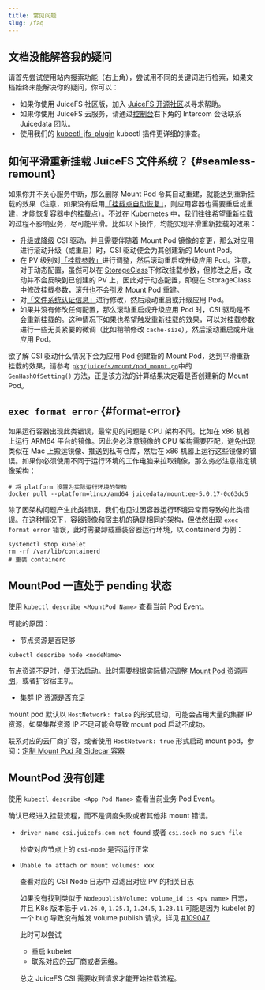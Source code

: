 ```yaml
---
title: 常见问题
slug: /faq
---
```


## 文档没能解答我的疑问

请首先尝试使用站内搜索功能（右上角），尝试用不同的关键词进行检索，如果文档始终未能解决你的疑问，你可以：

* 如果你使用 JuiceFS 社区版，加入 [JuiceFS 开源社区](https://juicefs.com/zh-cn/community)以寻求帮助。
* 如果你使用 JuiceFS 云服务，请通过[控制台](https://juicefs.com/console)右下角的 Intercom 会话联系 Juicedata 团队。
* 使用我们的 [kubectl-jfs-plugin](https://github.com/juicedata/kubectl-jfs-plugin) kubectl 插件更详细的排查。

## 如何平滑重新挂载 JuiceFS 文件系统？ {#seamless-remount}

如果你并不关心服务中断，那么删除 Mount Pod 令其自动重建，就能达到重新挂载的效果（注意，如果没有启用[「挂载点自动恢复」](./guide/configurations.md#automatic-mount-point-recovery)，则应用容器也需要重启或重建，才能恢复容器中的挂载点）。不过在 Kubernetes 中，我们往往希望重新挂载的过程不影响业务，尽可能平滑。比如以下操作，均能实现平滑重新挂载的效果：

* [升级或降级](./administration/upgrade-csi-driver.md) CSI 驱动，并且需要伴随着 Mount Pod 镜像的变更，那么对应用进行滚动升级（或重启）时，CSI 驱动便会为其创建新的 Mount Pod。
* 在 PV 级别对[「挂载参数」](./guide/configurations.md#mount-options)进行调整，然后滚动重启或升级应用 Pod。注意，对于动态配置，虽然可以在 [StorageClass](./guide/pv.md#create-storage-class)下修改挂载参数，但修改之后，改动并不会反映到已创建的 PV 上，因此对于动态配置，即便在 StorageClass 中修改挂载参数，滚升也不会引发 Mount Pod 重建。
* 对[「文件系统认证信息」](./guide/pv.md#volume-credentials)进行修改，然后滚动重启或升级应用 Pod。
* 如果并没有修改任何配置，那么滚动重启或升级应用 Pod 时，CSI 驱动是不会重新挂载的。这种情况下如果也希望触发重新挂载的效果，可以对挂载参数进行一些无关紧要的微调（比如稍稍修改 `cache-size`），然后滚动重启或升级应用 Pod。

欲了解 CSI 驱动什么情况下会为应用 Pod 创建新的 Mount Pod，达到平滑重新挂载的效果，请参考 [`pkg/juicefs/mount/pod_mount.go`](https://github.com/juicedata/juicefs-csi-driver/blob/master/pkg/juicefs/mount/pod_mount.go)中的 `GenHashOfSetting()` 方法，正是该方法的计算结果决定着是否创建新的 Mount Pod。

## `exec format error` {#format-error}

如果运行容器出现此类错误，最常见的问题是 CPU 架构不同。比如在 x86 机器上运行 ARM64 平台的镜像。因此务必注意镜像的 CPU 架构需要匹配，避免出现类似在 Mac 上搬运镜像、推送到私有仓库，然后在 x86 机器上运行这些镜像的错误。如果你必须使用不同于运行环境的工作电脑来拉取镜像，那么务必注意指定镜像架构：

```shell
# 将 platform 设置为实际运行环境的架构
docker pull --platform=linux/amd64 juicedata/mount:ee-5.0.17-0c63dc5
```

除了因架构问题产生此类错误，我们也见过因容器运行环境异常而导致的此类错误。在这种情况下，容器镜像和宿主机的确是相同的架构，但依然出现 `exec format error` 错误，此时需要卸载重装容器运行环境，以 containerd 为例：

```shell
systemctl stop kubelet
rm -rf /var/lib/containerd
# 重装 containerd
```

## MountPod 一直处于 pending 状态

使用 `kubectl describe <MountPod Name>` 查看当前 Pod Event。

可能的原因：

- 节点资源是否足够

```
kubectl describe node <nodeName>
```

节点资源不足时，便无法启动。此时需要根据实际情况[调整 Mount Pod 资源声明](./guide/resource-optimization.md#mount-pod-resources)，或者扩容宿主机。

- 集群 IP 资源是否充足

mount pod 默认以 `HostNetwork: false` 的形式启动，可能会占用大量的集群 IP 资源，如果集群资源 IP 不足可能会导致 mount pod 启动不成功。

联系对应的云厂商扩容，或者使用 `HostNetwork: true` 形式启动 mount pod，参阅：[定制 Mount Pod 和 Sidecar 容器](./guide/configurations.md#customize-mount-pod)

## MountPod 没有创建

使用 `kubectl describe <App Pod Name>` 查看当前业务 Pod Event。

确认已经进入挂载流程，而不是调度失败或者其他非 mount 错误。

- `driver name csi.juicefs.com not found` 或者 `csi.sock no such file`

  检查对应节点上的 `csi-node` 是否运行正常

- `Unable to attach or mount volumes: xxx`

  查看对应的 CSI Node 日志中 过滤出对应 PV 的相关日志

  如果没有找到类似于 `NodepublishVolume: volume_id is <pv name>` 日志，并且 K8s 版本低于 `v1.26.0`, `1.25.1`, `1.24.5`, `1.23.11` 可能是因为 kubelet 的一个 bug 导致没有触发 volume publish 请求，详见 [#109047](https://github.com/kubernetes/kubernetes/issues/109047)

  此时可以尝试
  - 重启 kubelet
  - 联系对应的云厂商或者运维。

  总之 JuiceFS CSI 需要收到请求才能开始挂载流程。
